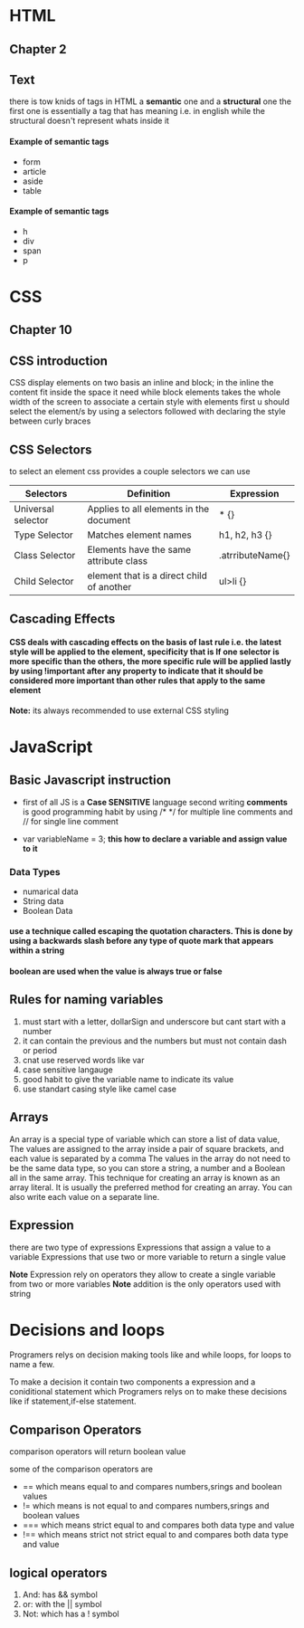 # HTML
## Chapter 2
## Text
there is tow knids of tags in HTML a **semantic** one and a **structural** one the first one is essentially a tag that has meaning   i.e. in english while the structural doesn't represent whats inside it 

#### Example of semantic tags
- form
- article
- aside
- table
#### Example of semantic tags
- h 
- div
- span
- p
# CSS
## Chapter 10
## CSS introduction
CSS display elements on two basis an inline and block; in the inline the 
content fit inside the space it need while block elements takes the 
whole width of the screen
to associate a certain style with elements first u should select the 
element/s by using a selectors followed with declaring the style between 
curly braces 

## CSS Selectors
to select an element css provides a couple selectors we can use

Selectors|Definition|Expression
---------|---------|---------
Universal selector|Applies to all elements in the document| * {}
Type Selector|Matches element names|h1, h2, h3 {}
Class Selector|Elements have the same attribute class| .atrributeName{}
Child Selector|element that is a direct child of another|ul>li {}

## Cascading Effects
#### CSS deals with cascading effects on the basis of last rule i.e. the latest style will be applied to the element, specificity that is If one selector is more specific than the others, the more specific rule will be applied lastly by using !important after any property to indicate that it should be considered more important than other rules that apply to the same element

**Note:** its always recommended to use external CSS styling


# JavaScript
## Basic Javascript instruction
* first of all JS is a **Case SENSITIVE** language
second writing **comments** is good programming habit by using /* */ for multiple line comments and // for single line comment

* var variableName = 3; **this how to declare a variable and assign value to it**

### Data Types
* numarical data 
* String data 
* Boolean Data

#### use a technique called escaping the quotation characters. This is done by using a backwards slash before any type of quote mark that appears within a string
#### boolean are used when the value is always true or false

## Rules for naming variables
1. must start with a letter, dollarSign and underscore but cant start 
with a number
2. it can contain the previous and the numbers but must not contain dash 
or period
3. cnat use reserved words like var
4. case sensitive langauge
5. good habit to give the variable name to indicate its value
6. use standart casing style like camel case

## Arrays
An array is a special type of variable which can store a list of data 
value, The values are assigned to the array inside a pair of square 
brackets, and each value is separated by a comma The
values in the array do not need to be the same data type, so you can 
store a string, a number and a Boolean all in the same array. This 
technique for creating an array is known as an array literal. It is 
usually the preferred method for creating an array. You can also write 
each value on a separate line.
## Expression
there are two type of expressions
Expressions that assign a value to a variable
Expressions that use two or more variable to return a single value

**Note** Expression rely on operators they allow to create a single 
variable from two or more variables
**Note** addition is the only operators used with string

# Decisions and loops
Programers relys on decision making tools like  and while loops, for 
loops to name a few.

To make a decision it contain two components a expression and a 
coniditional statement which Programers relys on to make these decisions 
like if statement,if-else statement.

## Comparison Operators

comparison operators will return boolean value

some of the comparison operators are
* == which means equal to and compares numbers,srings and boolean values
* != which means is not equal to and compares numbers,srings and boolean 
values
* === which means strict equal to and compares both data type and value
* !== which means strict not strict equal to and compares both data type 
and value
## logical operators 
1. And: has && symbol
2. or: with the \|\| symbol
3. Not: which has a ! symbol
